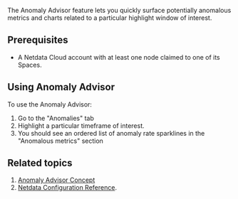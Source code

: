<!--
title: "Detect anomalies with Anomaly Advisor"
sidebar_label: "Detect anomalies with Anomaly Advisor"
custom_edit_url: "https://github.com/netdata/learn/blob/master/docs/tasks/detect-anomalies-with-anomaly-advisor.md"
learn_status: "Published"
sidebar_position: 4
learn_topic_type: "Tasks"
learn_rel_path: "operations"
learn_docs_purpose: "Instructions on how to use the Anomaly Advisor to find anomalies"
learn_repo_doc: "True"
-->

The Anomaly Advisor feature lets you quickly surface potentially anomalous metrics and charts related to a particular
highlight window of interest.

## Prerequisites

- A Netdata Cloud account with at least one node claimed to one of its Spaces.

## Using Anomaly Advisor

To use the Anomaly Advisor:

1. Go to the "Anomalies" tab
2. Highlight a particular timeframe of interest.
3. You should see an ordered list of anomaly rate sparklines in the "Anomalous metrics" section

## Related topics

1. [Anomaly Advisor Concept](https://github.com/netdata/netdata/blob/master/docs/concepts/machine-learning-powered-anomaly-advisor.md)
2. [Netdata Configuration Reference](https://github.com/netdata/netdata/blob/master/daemon/README.md).
